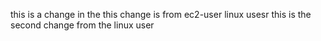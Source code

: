 this is a change in the 
this change is from ec2-user linux usesr
this is the second change from the linux user

